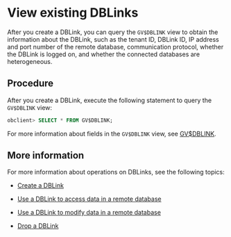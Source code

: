 # View existing DBLinks

After you create a DBLink, you can query the `GV$DBLINK` view to obtain the information about the DBLink, such as the tenant ID, DBLink ID, IP address and port number of the remote database, communication protocol, whether the DBLink is logged on, and whether the connected databases are heterogeneous. 

## Procedure

After you create a DBLink, execute the following statement to query the `GV$DBLINK` view: 

```sql
obclient> SELECT * FROM GV$DBLINK;
```

For more information about fields in the `GV$DBLINK` view, see [GV$DBLINK](../../../../500.system-reference/500.system-overview-of-oracle-mode/300.performance-view-of-oracle-mode/1400.gv-dblink-of-oracle-mode.md). 

## More information

For more information about operations on DBLinks, see the following topics:

* [Create a DBLink](../900.manage-dblink-of-oracle-mode/100.create-a-dblink-of-oracle-mode.md)

* [Use a DBLink to access data in a remote database](../900.manage-dblink-of-oracle-mode/300.access-a-remote-database-by-a-dblink-of-oracle-mode.md)

* [Use a DBLink to modify data in a remote database](../900.manage-dblink-of-oracle-mode/400.update-data-in-remote-database-by-a-dblink-of-oracle-mode.md)

* [Drop a DBLink](../900.manage-dblink-of-oracle-mode/500.delete-a-dblink-of-oracle-mode.md)
